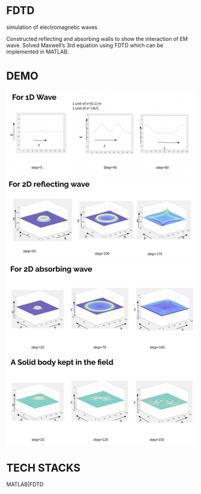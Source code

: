 # FDTD
simulation of electromagnetic waves

Constructed reflecting and absorbing walls to show the interaction of EM wave. Solved Maxwell’s
3rd equation using FDTD which can be implemented in MATLAB.

<h1>DEMO</h1>
<img src='https://github.com/pk393256/FDTD/blob/master/Screenshot%202022-07-30%20at%2013.07.57.png'/>
<img src='https://github.com/pk393256/FDTD/blob/master/Screenshot%202022-07-30%20at%2013.08.21.png'/>
<img src='https://github.com/pk393256/FDTD/blob/master/Screenshot%202022-07-30%20at%2013.08.33.png'/>
<img src='https://github.com/pk393256/FDTD/blob/master/Screenshot%202022-07-30%20at%2013.08.43.png'/>

# TECH STACKS
MATLAB|FDTD

